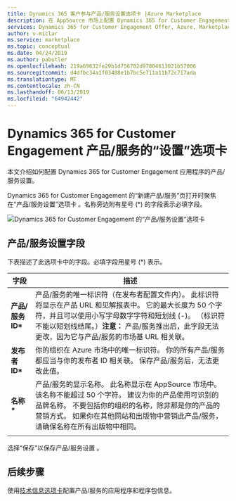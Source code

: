 ```yaml
---
title: Dynamics 365 客户参与产品/服务设置选项卡 |Azure Marketplace
description: 在 AppSource 市场上配置 Dynamics 365 for Customer Engagement 应用程序的产品/服务设置。
services: Dynamics 365 for Customer Engagement Offer, Azure, Marketplace, Cloud Partner Portal, AppSource
author: v-miclar
ms.service: marketplace
ms.topic: conceptual
ms.date: 04/24/2019
ms.author: pabutler
ms.openlocfilehash: 219a69632fe29b1d756702d97804613021b57006
ms.sourcegitcommit: d4dfbc34a1f03488e1b7bc5e711a11b72c717ada
ms.translationtype: MT
ms.contentlocale: zh-CN
ms.lasthandoff: 06/13/2019
ms.locfileid: "64942442"
---
```

# <a name="dynamics-365-for-customer-engagement-offer-settings-tab"></a>Dynamics 365 for Customer Engagement 产品/服务的“设置”选项卡

本文介绍如何配置 Dynamics 365 for Customer Engagement 应用程序的产品/服务设置。

Dynamics 365 for Customer Engagement 的“新建产品/服务”页打开时聚焦在“产品/服务设置”选项卡    。名称旁边附有星号 (*) 的字段表示必填字段。

![Dynamics 365 for Customer Engagement 的“产品/服务设置”选项卡](./media/dyn365ce-offer-settings-tab.png)


## <a name="offer-settings-fields"></a>产品/服务设置字段

下表描述了此选项卡中的字段。必填字段用星号 (*) 表示。

|    字段         |       描述                                                            |
|  ---------       |     ---------------                                                          |
| **产品/服务 ID\***   | 产品/服务的唯一标识符（在发布者配置文件内）。 此标识符将显示在产品 URL 和见解报表中。 它的最大长度为 50 个字符，并且可以使用小写字母数字字符和短划线 (-)。 （标识符不能以短划线结尾。）**注意：** 产品/服务推出后，此字段无法更改，因为它与产品/服务的市场基 URL 相关联。  |
| **发布者 ID\***  | 你的组织在 Azure 市场中的唯一标识符。 你的所有产品/服务都应当与你的发布者 ID 相关联。 保存产品/服务后，无法更改此值。 |
| **名称\***       | 产品/服务的显示名称。 此名称显示在 AppSource 市场中。 该名称不能超过 50 个字符。 建议为你的产品使用可识别的品牌名称。 不要包括你的组织的名称，除非那是你的产品的营销方式。 如果你在其他网站和出版物中营销此产品/服务，请确保名称在所有出版物中相同。 |
|  |  |

选择“保存”以保存产品/服务设置  。


## <a name="next-steps"></a>后续步骤

使用[技术信息选项卡](./cpp-technical-info-tab.md)配置产品/服务的应用程序和程序包信息。
